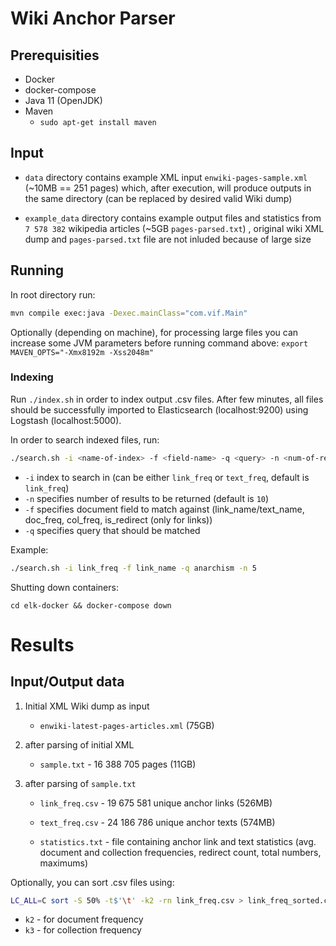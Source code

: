 # Wiki Anchor Parser

## Prerequisities

- Docker
- docker-compose
- Java 11 (OpenJDK)
- Maven
    - `sudo apt-get install maven`

## Input

- `data` directory contains example XML input `enwiki-pages-sample.xml` (~10MB == 251 pages)
  which, after execution, will produce outputs in the same directory 
  (can be replaced by desired valid Wiki dump)

- `example_data` directory contains example output files and statistics from
  `7 578 382` wikipedia articles (~5GB `pages-parsed.txt`) , original wiki XML dump and
  `pages-parsed.txt` file are not inluded because of large size
  
## Running

In root directory run:

```bash
mvn compile exec:java -Dexec.mainClass="com.vif.Main"
```

Optionally (depending on machine), for processing large files you can increase some JVM parameters before running command above:
`export MAVEN_OPTS="-Xmx8192m -Xss2048m"`

### Indexing

Run `./index.sh` in order to index output .csv files. After few minutes, all files should
be successfully imported to Elasticsearch (localhost:9200) using Logstash (localhost:5000). 

In order to search indexed files, run: 
```bash
./search.sh -i <name-of-index> -f <field-name> -q <query> -n <num-of-result>
```

- `-i` index to search in (can be either `link_freq` or `text_freq`, default is `link_freq`)
- `-n` specifies number of results to be returned (default is `10`)
- `-f` specifies document field to match against (link_name/text_name, doc_freq, col_freq, is_redirect (only for links))
- `-q` specifies query that should be matched

Example:
```bash
./search.sh -i link_freq -f link_name -q anarchism -n 5
```

Shutting down containers: 
```
cd elk-docker && docker-compose down
```

# Results

## Input/Output data

1) Initial XML Wiki dump as input

    - `enwiki-latest-pages-articles.xml` (75GB)
  
2) after parsing of initial XML 

    - `sample.txt` - 16 388 705 pages (11GB)

3) after parsing of `sample.txt`

    - `link_freq.csv` - 19 675 581 unique anchor links (526MB)

    - `text_freq.csv` - 24 186 786 unique anchor texts (574MB)

    - `statistics.txt` - file containing anchor link and text statistics 
(avg. document and collection frequencies, redirect count, total numbers, maximums)

Optionally, you can sort .csv files using: 

```bash
LC_ALL=C sort -S 50% -t$'\t' -k2 -rn link_freq.csv > link_freq_sorted.csv
```

- `k2` - for document frequency
- `k3` - for collection frequency
